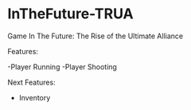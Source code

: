 # InTheFuture-TRUA
Game In The Future: The Rise of the Ultimate Alliance

Features:

-Player Running
-Player Shooting

Next Features:
- Inventory

